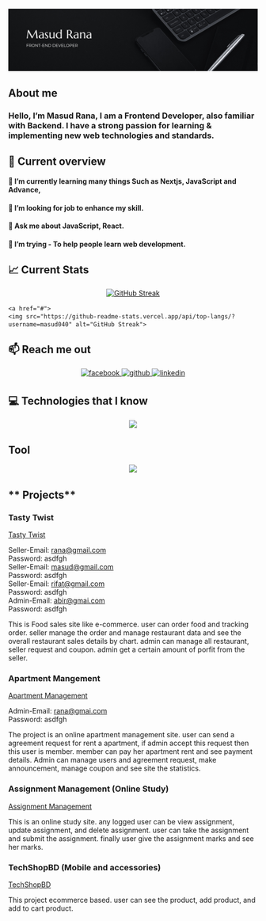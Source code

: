 ![An old rock in the desert](cover.png)

## **About me**

### Hello, I’m Masud Rana, I am a Frontend Developer, also familiar with Backend. I have a strong passion for learning & implementing new web technologies and standards.

## **👀 Current overview**

#### 🔭 I’m currently learning many things Such as Nextjs, JavaScript and Advance,

#### 👯 I’m looking for job to enhance my skill.

#### 💬 Ask me about JavaScript, React.

#### 🤔 I’m trying - To help people learn web development.

## **📈 Current Stats**

<p align="center">
  <a href="https://git.io/streak-stats?user=masud040">
    <img src="https://github-readme-streak-stats.herokuapp.com?user=masud040&theme=shadow-purple" alt="GitHub Streak">
  </a>
</p>

<p align="center">

    <a href="#">
    <img src="https://github-readme-stats.vercel.app/api/top-langs/?username=masud040" alt="GitHub Streak">
  </a>
   

</p>

## **📫 Reach me out**

<div align="center">
<a href="https://www.facebook.com/masudinfo040" target="_blank">
<img src=https://img.shields.io/badge/facebook-%232E87FB.svg?&style=for-the-badge&logo=facebook&logoColor=white alt=facebook style="margin-bottom: 5px;" />
</a>
<a href="https://github.com/masud040" target="_blank">
<img src=https://img.shields.io/badge/github-%2324292e.svg?&style=for-the-badge&logo=github&logoColor=white alt=github style="margin-bottom: 5px;" />
</a>
<a href="https://linkedin.com/in/masud040" target="_blank">
<img src=https://img.shields.io/badge/linkedin-%231E77B5.svg?&style=for-the-badge&logo=linkedin&logoColor=white alt=linkedin style="margin-bottom: 5px;" />
</a>  
</div>

## **💻 Technologies that I know**

<p align="center">
  <a href="https://skillicons.dev">
    <img src="https://skillicons.dev/icons?i=html,css,javascript,tailwind,bootstrap,react,firebase,nodejs,express,mongo" />
  </a>
</p>

## **Tool**

<p align="center">
  <a href="https://skillicons.dev">
    <img src="https://skillicons.dev/icons?i=vscode,git,github,figma,vite" >
  </a>
</p>

## ** Projects**

### **Tasty Twist**

[Tasty Twist](https://tasty-twist-food.netlify.app)

Seller-Email: rana@gmail.com <br>
Password: asdfgh <br>
Seller-Email: masud@gmail.com <br>
Password: asdfgh <br>
Seller-Email: rifat@gmail.com <br>
Password: asdfgh <br>
Admin-Email: abir@gmai.com <br>
Password: asdfgh <br>

<p>This is Food sales site like e-commerce. user can order food and tracking order. seller manage the order and manage restaurant data and see the overall restaurant sales details by chart. admin can  manage all restaurant, seller request and coupon. admin get a certain amount of porfit from the seller.</p>

### **Apartment Mangement**

[Apartment Management](https://apartment-solution.netlify.app)

Admin-Email: rana@gmai.com <br>
Password: asdfgh

<p>The project is an online apartment management site. user can send a agreement request for rent a apartment, if admin accept this request then this user is member. member can pay her apartment rent and see payment details. Admin can manage users and agreement request, make announcement, manage coupon and see site the statistics.</p>

### **Assignment Management (Online Study)**

[Assignment Management](https://654cbd4fe3b58a14bfe89522--inquisitive-gecko-d64cb0.netlify.app)

<p>This is an online study site. any logged user can be view assignment, update assignment, and delete assignment. user can take the assignment and submit the assignment. finally user give the assignment marks and see her marks.</p>

### **TechShopBD (Mobile and accessories)**

[TechShopBD](https://657407d2648ed72ca8177249--warm-blini-6e9c08.netlify.app)

<p>This project ecommerce based. user can see the product, add product, and add to cart product.</p>
